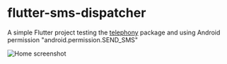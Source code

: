 # flutter-sms-dispatcher

A simple Flutter project testing the [telephony](https://pub.dev/packages/telephony) package and using Android permission "android.permission.SEND_SMS"

![Home screenshot](https://github.com/rodrigoc85/flutter-sms-dispatcher/blob/master/assets/images/sms-dispatcher.png?raw=true "Home screenshot")
